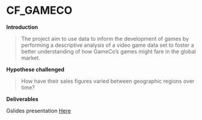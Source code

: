 # CF_GAMECO

**Introduction**

> The project aim to use data to inform the development of games by performing a descriptive analysis of a video game data set to foster a better understanding of how GameCo’s games might fare in the global market.

**Hypothese challenged**

> How have their sales figures varied between geographic regions over time?

**Deliverables**

Gslides presentation [Here](https://docs.google.com/presentation/d/1gK0Oz7uwhUjIJ6HaFiY-toxk0ud-cEdl_Cp0cSBanZM/edit?usp=sharing)
